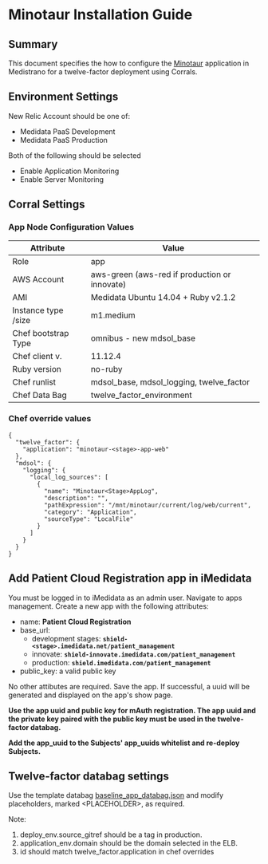 # Minotaur Installation Guide

## Summary ##

This document specifies the how to configure the [Minotaur](https://github.com/mdsol/minotaur) application in Medistrano for a twelve-factor deployment using Corrals.

## Environment Settings

New Relic Account should be one of:

- Medidata PaaS Development
- Medidata PaaS Production

Both of the following should be selected

- Enable Application Monitoring
- Enable Server Monitoring

## Corral Settings

### App Node Configuration Values
| Attribute           | Value                                                       |
| -------------       | ---------------                                             |
| Role                | app                                                         |
| AWS Account         | aws-green (aws-red if production or innovate)               |
| AMI                 | Medidata Ubuntu 14.04 + Ruby v2.1.2                         |
| Instance type /size | m1.medium                                                    |
| Chef bootstrap Type | omnibus - new mdsol_base                                    |
| Chef client v.      | 11.12.4                                                     |
| Ruby version        | no-ruby                                                     |
| Chef runlist        | mdsol_base, mdsol_logging, twelve_factor                    |
| Chef Data Bag       | twelve_factor_environment                                   |

### Chef override values

```
{
  "twelve_factor": {
    "application": "minotaur-<stage>-app-web"
  },
  "mdsol": {
    "logging": {
      "local_log_sources": [
        {
          "name": "Minotaur<Stage>AppLog",
          "description": "",
          "pathExpression": "/mnt/minotaur/current/log/web/current",
          "category": "Application",
          "sourceType": "LocalFile"
        }
      ]
    }
  }
}
```

## Add Patient Cloud Registration app in iMedidata

You must be logged in to iMedidata as an admin user. Navigate to apps management. Create a new app with the following attributes:

* name: **Patient Cloud Registration**
* base_url:
    * development stages: **`shield-<stage>.imedidata.net/patient_management`**
    * innovate: **`shield-innovate.imedidata.com/patient_management`**
    * production: **`shield.imedidata.com/patient_management`**
* public_key: a valid public key

No other attibutes are required. Save the app. If successful, a uuid will be generated and displayed on the app's show page.

**Use the app uuid and public key for mAuth registration. The app uuid and the private key paired with the public key must be used in the twelve-factor databag.**

**Add the app_uuid to the Subjects' app_uuids whitelist and re-deploy Subjects.**

## Twelve-factor databag settings

Use the template databag [baseline_app_databag.json](baseline_app_databag.json) and modify placeholders, marked \<PLACEHOLDER\>, as required.

Note:

1. deploy_env.source_gitref should be a tag in production.
2. application_env.domain should be the domain selected in the ELB.
3. id should match twelve_factor.application in chef overrides
